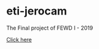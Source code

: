 # eti-jerocam
The Final project of FEWD I - 2019

<a href="https://jerocam.github.io/eti-jerocam/" class="btn btn-dark" target="_blank">Click here</a>
